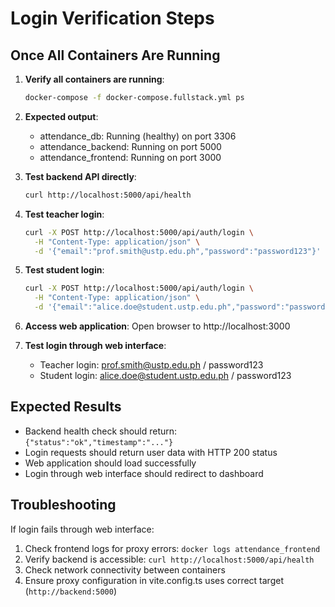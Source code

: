 # Login Verification Steps

## Once All Containers Are Running

1. **Verify all containers are running**:
   ```bash
   docker-compose -f docker-compose.fullstack.yml ps
   ```

2. **Expected output**:
   - attendance_db: Running (healthy) on port 3306
   - attendance_backend: Running on port 5000
   - attendance_frontend: Running on port 3000

3. **Test backend API directly**:
   ```bash
   curl http://localhost:5000/api/health
   ```

4. **Test teacher login**:
   ```bash
   curl -X POST http://localhost:5000/api/auth/login \
     -H "Content-Type: application/json" \
     -d '{"email":"prof.smith@ustp.edu.ph","password":"password123"}'
   ```

5. **Test student login**:
   ```bash
   curl -X POST http://localhost:5000/api/auth/login \
     -H "Content-Type: application/json" \
     -d '{"email":"alice.doe@student.ustp.edu.ph","password":"password123"}'
   ```

6. **Access web application**:
   Open browser to http://localhost:3000

7. **Test login through web interface**:
   - Teacher login: prof.smith@ustp.edu.ph / password123
   - Student login: alice.doe@student.ustp.edu.ph / password123

## Expected Results

- Backend health check should return: `{"status":"ok","timestamp":"..."}`
- Login requests should return user data with HTTP 200 status
- Web application should load successfully
- Login through web interface should redirect to dashboard

## Troubleshooting

If login fails through web interface:
1. Check frontend logs for proxy errors: `docker logs attendance_frontend`
2. Verify backend is accessible: `curl http://localhost:5000/api/health`
3. Check network connectivity between containers
4. Ensure proxy configuration in vite.config.ts uses correct target (`http://backend:5000`)